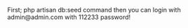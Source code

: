 <p>First; php artisan db:seed command then you can login with admin@admin.com with 112233 password!</p>
